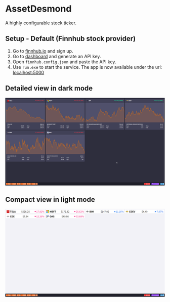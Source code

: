# AssetDesmond
A highly configurable stock ticker.

## Setup - Default (Finnhub stock provider)
1. Go to [finnhub.io](https://finnhub.io/) and sign up.
2. Go to [dashboard](https://finnhub.io/dashboard) and generate an API key.
3. Open `finnhub.config.json` and paste the API key.
4. Use `run.exe` to start the service.
The app is now available under the url: [localhost:5000](http://localhost:5000/)

## Detailed view in dark mode
![](https://github.com/JTinkers/AssetDesmond/blob/main/showcase_1.png)

## Compact view in light mode
![](https://github.com/JTinkers/AssetDesmond/blob/main/showcase_2.png)